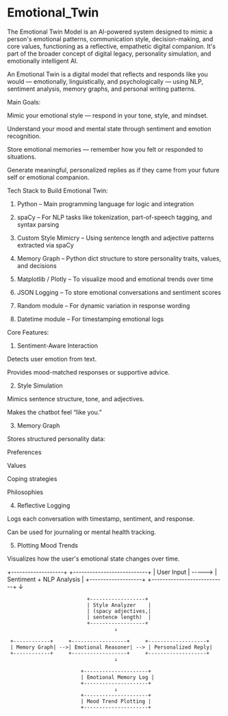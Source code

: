 # Emotional_Twin

The Emotional Twin Model is an AI-powered system designed to mimic a person's emotional patterns, communication style, decision-making, and core values, functioning as a reflective, empathetic digital companion. It's part of the broader concept of digital legacy, personality simulation, and emotionally intelligent AI.

An Emotional Twin is a digital model that reflects and responds like you would — emotionally, linguistically, and psychologically — using NLP, sentiment analysis, memory graphs, and personal writing patterns.

Main Goals:

Mimic your emotional style — respond in your tone, style, and mindset.

Understand your mood and mental state through sentiment and emotion recognition.

Store emotional memories — remember how you felt or responded to situations.

Generate meaningful, personalized replies as if they came from your future self or emotional companion.

Tech Stack to Build Emotional Twin: 

1. Python – Main programming language for logic and integration

2. spaCy – For NLP tasks like tokenization, part-of-speech tagging, and syntax parsing

3. Custom Style Mimicry – Using sentence length and adjective patterns extracted via spaCy

4. Memory Graph – Python dict structure to store personality traits, values, and decisions

5. Matplotlib / Plotly – To visualize mood and emotional trends over time

5. JSON Logging – To store emotional conversations and sentiment scores

6. Random module – For dynamic variation in response wording

7. Datetime module – For timestamping emotional logs

Core Features: 

1. Sentiment-Aware Interaction
   
Detects user emotion from text.

Provides mood-matched responses or supportive advice.

2. Style Simulation
   
Mimics sentence structure, tone, and adjectives.

Makes the chatbot feel “like you.”

3. Memory Graph
   
Stores structured personality data:

Preferences

Values

Coping strategies

Philosophies

4. Reflective Logging
   
Logs each conversation with timestamp, sentiment, and response.

Can be used for journaling or mental health tracking.

5. Plotting Mood Trends
   
Visualizes how the user's emotional state changes over time.

+-------------------+           +---------------------------+
|    User Input     |  ----->   | Sentiment + NLP Analysis  |
+-------------------+           +---------------------------+
                                       ↓
                                       
                              +------------------+
                              | Style Analyzer    |
                              | (spacy adjectives,|
                              | sentence length)  |
                              +------------------+
                                       ↓
                                       
     +------------+     +------------------+     +-------------------+
     | Memory Graph| -->| Emotional Reasoner| --> | Personalized Reply|
     +------------+     +------------------+     +-------------------+
                                       ↓
                                       
                            +---------------------+
                            | Emotional Memory Log |
                            +---------------------+
                                       ↓
                            +---------------------+
                            | Mood Trend Plotting |
                            +---------------------+
